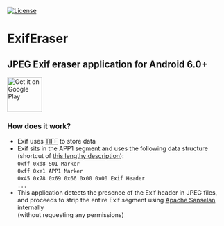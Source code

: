 [![License](http://img.shields.io/:license-mit-blue.svg?style=flat-square)](http://Tommy-Geenexus.mit-license.org)

# ExifEraser
## JPEG Exif eraser application for Android 6.0+
<a href='https://play.google.com/store/apps/details?id=com.none.tom.exiferaser&pcampaignid=MKT-Other-global-all-co-prtnr-py-PartBadge-Mar2515-1'><img alt='Get it on Google Play' height='80' src='https://play.google.com/intl/en_us/badges/images/generic/en_badge_web_generic.png'/></a>
### How does it work?
- Exif uses [TIFF](https://de.wikipedia.org/wiki/Tagged_Image_File_Format) to store data
- Exif sits in the APP1 segment and uses the following data structure (shortcut of [this lengthy description](https://www.media.mit.edu/pia/Research/deepview/exif.html)): <br>`0xff 0xd8 SOI Marker`<br>`0xff 0xe1 APP1 Marker`<br>`0x45 0x78 0x69 0x66 0x00 0x00 Exif Header`<br>`...`
- This application detects the presence of the Exif header in JPEG files,<br>and proceeds to strip the entire Exif segment using  [Apache Sanselan](https://github.com/apache/sanselan) internally<br>(without requesting any permissions)

